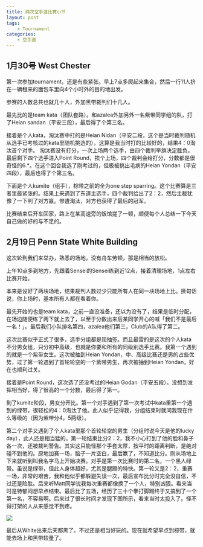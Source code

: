 ```yaml
---
title: 两次空手道比赛小节
layout: post
tags:
    - Tournament
categories:
    - 空手道
---
```

## 1月30号 West Chester

第一次参加tournament，还是有些紧张。早上7点多爬起来集合，然后一行11人挤在一辆租来的面包车里向4个小时外的目的地出发。

参赛的人数总共也就几十人，外加黑带裁判们十几人。

最先比的是team kata（团队套路）。和azalea外加另外一名紫带同学组的队，打了Heian sandan（平安三段），最后得了个第三名。

接着是个人kata，淘汰赛中打的是Heian Nidan（平安二段，这个是当时裁判随机从选手已考核过的kata里随机挑选的），这算是我当时打的比较好的，结果4：0淘汰首个对手。
淘汰赛没有打分，一次上场两个选手，由四个裁判举旗决定胜负。最后剩下四个选手进入Point Round，挨个上场，四个裁判会给打分，分数都是很奇怪的6.*。在这个回合我选了刚考过的，但极被挑出毛病的Heian Yondan（平安四段），最后也得了个第三名。

下面是个人kumite（组手），棕带之前的全为one step sparring。这个比赛算是三者里最紧张的。结果上来遇到了东道主选手，四个裁判给出了2：2，然后主裁犹豫了一下判了对方赢。惨遭淘汰，对方也获得了最后的冠军。

比赛结束后开车回家，路上在某高速旁的饭馆搓了一顿，顺便每个人总结一下今天自己做的好的与不足的。

## 2月19日 Penn State White Building

这次轮到我们来举办，熟悉的场地，没有舟车劳顿，那是相当的放松。

上午10点多到地方，先跟着Sensei的Sensei练到近12点，接着清理场地，1点左右比赛开始。

本来是设好了两块场地，结果裁判人数过少只能所有人在同一块场地上比。换句话说，你上场时，基本所有人都在看着你。

最先开始的也是team kata，之前一直没准备，还以为没有了，结果是临时分配，在场边随便练了两下就上去了，以至于分数出来后某同学开心的喊「我们不是最后一名！」。最后我们小队排名第四，azalea他们第三，Club的A队得了第二。

这次比赛似乎正式了很多，选手分组都是现抽签。而且最雷的是这次的个人kata不分男女组，只分初中高级，也就是你要和所有的同级别选手比赛。我第一个遇到的就是一个紫带女生。这次被抽到Heian Yondan，中、高级比赛还是男的占些优势，过了第一轮遇到了首轮轮空的一个紫带男生，再次被抽到Heian Yondan，好在也顺利过关。

接着是Point Round，这次选了还没考过的Heian Godan（平安五段）。没想到发挥相当好，得了很高的一个分数，最后得了第一。

到了kumite阶段，男女分开比。第一个对手遇到了第一次考试中kata里第一个遇到的绿带，很轻松的4：0淘汰了他。此人似乎记得我，分组结束时就问我现在什么等级的（因为紫带分4，5两级）。

第二个对手又遇到了个人kata里那个首轮轮空的男生（分组时说今天是他的lucky day），此人还是相当猛的。第一轮结束比分2：2，我不小心打到了他的脸和鼻子各一次，还被裁判警告。其实这只能怪那个手套太厚，按平时的距离判断，是绝对碰不到他的。原地加赛一场，脑子一片空白，最后赢了，不知道比分。刚从场地上下来就听到叫我名字马上开始决赛。对手是第一次比赛时的第二名，一个黑人绿带。虽说是绿带，但此人身体超好，尤其是腿踢的特快。第一轮又是2：2，重赛一场，非常的艰苦，我和他似乎都躲避失误一次，最后宣布比分时完全没自信，不过还是险胜。后来听Matt同学说我每次重赛都像换了一个人，特别凶狠。看来当时是特郁闷想早点结束。最后比了五场，经历了三十个拳打脚踢终于又搞到了一个第一名，不容易啊。后来过了很长时间才发现下图所示，看来当时太投入了。怪不得打架的人从来感觉不到疼。

![](https://lh6.googleusercontent.com/-6e5VBXhuGuY/TvuKIT-lUgI/AAAAAAABifM/kXnkkXDoECw/s800/arm.jpeg)

最后从White出来后天都黑了。不过还是相当好玩的。现在就希望早点到棕带，就能去场上和黑带较量了。
